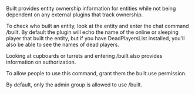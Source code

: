 Built provides entity ownership information for entities while not being dependent on any external plugins that track ownership.


To check who built an entity, look at the entity and enter the chat command /built. By default the plugin will echo the name of the online or sleeping player that built the entity, but if you have DeadPlayersList installed, you'll also be able to see the names of dead players.


Looking at cupboards or turrets and entering /built also provides information on authorization.


To allow people to use this command, grant them the built.use permission.

By default, only the admin group is allowed to use /built.